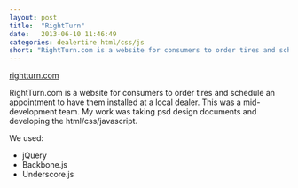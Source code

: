 ```yaml
---
layout: post
title:  "RightTurn"
date:   2013-06-10 11:46:49
categories: dealertire html/css/js
short: "RightTurn.com is a website for consumers to order tires and schedule an appointment to have them installed at a local dealer. "
---
```


[rightturn.com](http://rightturn.com)

RightTurn.com is a website for consumers to order tires and schedule an appointment to have them installed at a local dealer. This was a mid-development team. My work was taking psd design documents and developing the html/css/javascript. 

We used:

 - jQuery
 - Backbone.js
 - Underscore.js